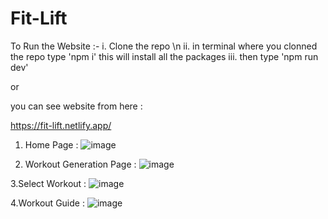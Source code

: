 # Fit-Lift

To Run the Website :- 
i. Clone the repo \n
ii. in terminal where you clonned the repo type 'npm i' this will install all the packages
iii. then type 'npm run dev'

or 

you can see website from here :

https://fit-lift.netlify.app/

1. Home Page :
![image](https://github.com/user-attachments/assets/2af18574-a404-4cb8-b4a5-bbaa6c6db4d6)

2. Workout Generation Page :
![image](https://github.com/user-attachments/assets/3dd43087-d2b3-43fc-ad8e-431fdd11695d)

3.Select Workout :
![image](https://github.com/user-attachments/assets/3bf50db2-c50c-4586-a584-80c4e7de1fe8)

4.Workout Guide :
![image](https://github.com/user-attachments/assets/7f989e95-470d-4107-a09a-5bf8bd8a978d)


